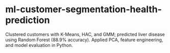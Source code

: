 # ml-customer-segmentation-health-prediction
Clustered customers with K-Means, HAC, and GMM; predicted liver disease using Random Forest (88.9% accuracy). Applied PCA, feature engineering, and model evaluation in Python.

